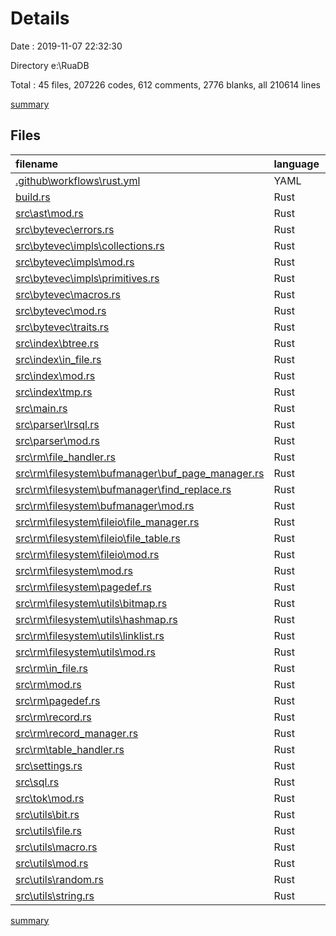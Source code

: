 # Details

Date : 2019-11-07 22:32:30

Directory e:\RuaDB

Total : 45 files,  207226 codes, 612 comments, 2776 blanks, all 210614 lines

[summary](results.md)

## Files
| filename | language | code | comment | blank | total |
| :--- | :--- | ---: | ---: | ---: | ---: |
| [.github\workflows\rust.yml](file:///e%3A/RuaDB/.github/workflows/rust.yml) | YAML | 11 | 0 | 5 | 16 |
| [build.rs](file:///e%3A/RuaDB/build.rs) | Rust | 4 | 1 | 2 | 7 |
| [src\ast\mod.rs](file:///e%3A/RuaDB/src/ast/mod.rs) | Rust | 545 | 37 | 57 | 639 |
| [src\bytevec\errors.rs](file:///e%3A/RuaDB/src/bytevec/errors.rs) | Rust | 66 | 0 | 8 | 74 |
| [src\bytevec\impls\collections.rs](file:///e%3A/RuaDB/src/bytevec/impls/collections.rs) | Rust | 422 | 3 | 37 | 462 |
| [src\bytevec\impls\mod.rs](file:///e%3A/RuaDB/src/bytevec/impls/mod.rs) | Rust | 33 | 7 | 7 | 47 |
| [src\bytevec\impls\primitives.rs](file:///e%3A/RuaDB/src/bytevec/impls/primitives.rs) | Rust | 115 | 0 | 12 | 127 |
| [src\bytevec\macros.rs](file:///e%3A/RuaDB/src/bytevec/macros.rs) | Rust | 121 | 76 | 11 | 208 |
| [src\bytevec\mod.rs](file:///e%3A/RuaDB/src/bytevec/mod.rs) | Rust | 9 | 135 | 2 | 146 |
| [src\bytevec\traits.rs](file:///e%3A/RuaDB/src/bytevec/traits.rs) | Rust | 21 | 7 | 2 | 30 |
| [src\index\btree.rs](file:///e%3A/RuaDB/src/index/btree.rs) | Rust | 105 | 0 | 9 | 114 |
| [src\index\in_file.rs](file:///e%3A/RuaDB/src/index/in_file.rs) | Rust | 71 | 27 | 14 | 112 |
| [src\index\mod.rs](file:///e%3A/RuaDB/src/index/mod.rs) | Rust | 2 | 0 | 0 | 2 |
| [src\index\tmp.rs](file:///e%3A/RuaDB/src/index/tmp.rs) | Rust | 285 | 124 | 29 | 438 |
| [src\main.rs](file:///e%3A/RuaDB/src/main.rs) | Rust | 26 | 16 | 13 | 55 |
| [src\parser\lrsql.rs](file:///e%3A/RuaDB/src/parser/lrsql.rs) | Rust | 203,232 | 2 | 2,283 | 205,517 |
| [src\parser\mod.rs](file:///e%3A/RuaDB/src/parser/mod.rs) | Rust | 1 | 20 | 6 | 27 |
| [src\rm\file_handler.rs](file:///e%3A/RuaDB/src/rm/file_handler.rs) | Rust | 132 | 10 | 15 | 157 |
| [src\rm\filesystem\bufmanager\buf_page_manager.rs](file:///e%3A/RuaDB/src/rm/filesystem/bufmanager/buf_page_manager.rs) | Rust | 152 | 48 | 29 | 229 |
| [src\rm\filesystem\bufmanager\find_replace.rs](file:///e%3A/RuaDB/src/rm/filesystem/bufmanager/find_replace.rs) | Rust | 29 | 0 | 7 | 36 |
| [src\rm\filesystem\bufmanager\mod.rs](file:///e%3A/RuaDB/src/rm/filesystem/bufmanager/mod.rs) | Rust | 2 | 0 | 0 | 2 |
| [src\rm\filesystem\fileio\file_manager.rs](file:///e%3A/RuaDB/src/rm/filesystem/fileio/file_manager.rs) | Rust | 84 | 0 | 20 | 104 |
| [src\rm\filesystem\fileio\file_table.rs](file:///e%3A/RuaDB/src/rm/filesystem/fileio/file_table.rs) | Rust | 0 | 0 | 1 | 1 |
| [src\rm\filesystem\fileio\mod.rs](file:///e%3A/RuaDB/src/rm/filesystem/fileio/mod.rs) | Rust | 2 | 0 | 1 | 3 |
| [src\rm\filesystem\mod.rs](file:///e%3A/RuaDB/src/rm/filesystem/mod.rs) | Rust | 4 | 0 | 0 | 4 |
| [src\rm\filesystem\pagedef.rs](file:///e%3A/RuaDB/src/rm/filesystem/pagedef.rs) | Rust | 4 | 2 | 0 | 6 |
| [src\rm\filesystem\utils\bitmap.rs](file:///e%3A/RuaDB/src/rm/filesystem/utils/bitmap.rs) | Rust | 150 | 32 | 29 | 211 |
| [src\rm\filesystem\utils\hashmap.rs](file:///e%3A/RuaDB/src/rm/filesystem/utils/hashmap.rs) | Rust | 63 | 0 | 12 | 75 |
| [src\rm\filesystem\utils\linklist.rs](file:///e%3A/RuaDB/src/rm/filesystem/utils/linklist.rs) | Rust | 80 | 1 | 16 | 97 |
| [src\rm\filesystem\utils\mod.rs](file:///e%3A/RuaDB/src/rm/filesystem/utils/mod.rs) | Rust | 3 | 0 | 1 | 4 |
| [src\rm\in_file.rs](file:///e%3A/RuaDB/src/rm/in_file.rs) | Rust | 156 | 36 | 12 | 204 |
| [src\rm\mod.rs](file:///e%3A/RuaDB/src/rm/mod.rs) | Rust | 7 | 0 | 0 | 7 |
| [src\rm\pagedef.rs](file:///e%3A/RuaDB/src/rm/pagedef.rs) | Rust | 46 | 0 | 11 | 57 |
| [src\rm\record.rs](file:///e%3A/RuaDB/src/rm/record.rs) | Rust | 47 | 0 | 6 | 53 |
| [src\rm\record_manager.rs](file:///e%3A/RuaDB/src/rm/record_manager.rs) | Rust | 133 | 0 | 21 | 154 |
| [src\rm\table_handler.rs](file:///e%3A/RuaDB/src/rm/table_handler.rs) | Rust | 53 | 4 | 14 | 71 |
| [src\settings.rs](file:///e%3A/RuaDB/src/settings.rs) | Rust | 21 | 2 | 3 | 26 |
| [src\sql.rs](file:///e%3A/RuaDB/src/sql.rs) | Rust | 46 | 4 | 7 | 57 |
| [src\tok\mod.rs](file:///e%3A/RuaDB/src/tok/mod.rs) | Rust | 750 | 18 | 35 | 803 |
| [src\utils\bit.rs](file:///e%3A/RuaDB/src/utils/bit.rs) | Rust | 68 | 0 | 19 | 87 |
| [src\utils\file.rs](file:///e%3A/RuaDB/src/utils/file.rs) | Rust | 22 | 0 | 7 | 29 |
| [src\utils\macro.rs](file:///e%3A/RuaDB/src/utils/macro.rs) | Rust | 10 | 0 | 0 | 10 |
| [src\utils\mod.rs](file:///e%3A/RuaDB/src/utils/mod.rs) | Rust | 4 | 0 | 0 | 4 |
| [src\utils\random.rs](file:///e%3A/RuaDB/src/utils/random.rs) | Rust | 70 | 0 | 9 | 79 |
| [src\utils\string.rs](file:///e%3A/RuaDB/src/utils/string.rs) | Rust | 19 | 0 | 4 | 23 |

[summary](results.md)